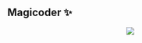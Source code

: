 ## Magicoder ✨
<div style="text-align:center">
  <img src="https://i.pinimg.com/originals/53/39/30/53393042b7d6b478cb8f450127cded85.gif" />
</div>
